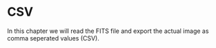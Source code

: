 # CSV
In this chapter we will read the FITS file and export the actual image as comma
seperated values (CSV).
